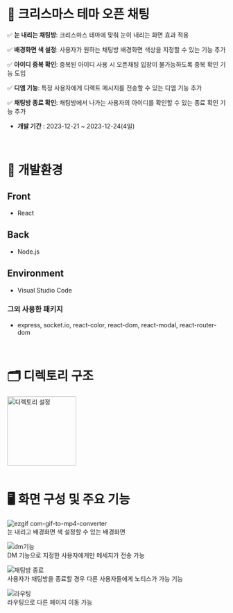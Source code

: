 # 🎁 크리스마스 테마 오픈 채팅

✅ **눈 내리는 채팅방**: 크리스마스 테마에 맞춰 눈이 내리는 화면 효과 적용

✅ **배경화면 색 설정**: 사용자가 원하는 채팅방 배경화면 색상을 지정할 수 있는 기능 추가

✅ **아이디 중복 확인**: 중복된 아이디 사용 시 오픈채팅 입장이 불가능하도록 중복 확인 기능 도입

✅ **디엠 기능**: 특정 사용자에게 디렉트 메시지를 전송할 수 있는 디엠 기능 추가

✅ **채팅방 종료 확인**: 채팅방에서 나가는 사용자의 아이디를 확인할 수 있는 종료 확인 기능 추가

- **개발 기간** : 2023-12-21 ~ 2023-12-24(4일)
<br />

# 🔧 개발환경
## Front
- React

## Back
- Node.js

## Environment
- Visual Studio Code

### 그외 사용한 패키지
- express, socket.io, react-color, react-dom, react-modal, react-router-dom

<br />

# 🗂️ 디렉토리 구조
<img width="159" alt="디렉토리 설정" src="https://github.com/EunnyKoo/OpenChat/assets/139302489/c7ff7b0a-9574-4432-a282-8bf775e483c8">

<br />
<br />

# 🖥️ 화면 구성 및 주요 기능
![ezgif com-gif-to-mp4-converter](https://github.com/EunnyKoo/OpenChat/assets/139302489/988fcefd-582e-494b-a0a4-c8f5b06c333b)
<br />
눈 내리고 배경화면 색 설정할 수 있는 배경화면
<br />

![dm기능](https://github.com/EunnyKoo/OpenChat/assets/139302489/05c30b8d-d0a3-414f-9f24-1e46c3457fbb)
<br />
DM 기능으로 지정한 사용자에게만 메세지가 전송 가능
<br />

![채팅방 종료](https://github.com/EunnyKoo/OpenChat/assets/139302489/1ba83dd3-4146-43b4-97a8-d031786f1b78)
<br />
사용자가 채팅방을 종료할 경우 다른 사용자들에게 노티스가 가능 기능
<br />

![라우팅](https://github.com/EunnyKoo/OpenChat/assets/139302489/24295a6a-af99-4d5b-bbc2-f245b70d1e0a)
<br />
라우팅으로 다른 페이지 이동 가능




